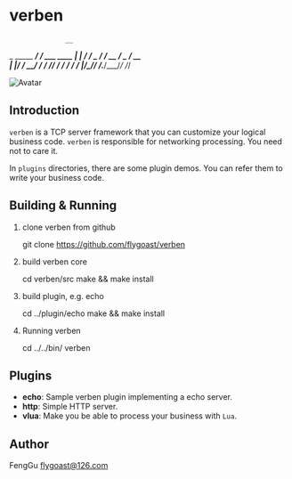 verben
======
                  __             
 _   _____  _____/ /_  ___  ____ 
| | / / _ \/ ___/ __ \/ _ \/ __ \
| |/ /  __/ /  / /_/ /  __/ / / /
|___/\___/_/  /_.___/\___/_/ /_/ 
                                 
![Avatar](https://github.com/flygoast/verben/misc/verben.png)


Introduction
------------
`verben` is a TCP server framework that you can customize your logical 
business code. `verben` is responsible for networking processing. 
You need not to care it.

In `plugins` directories, there are some plugin demos. You can refer
them to write your business code.

Building & Running
------------------
1) clone verben from github

    git clone https://github.com/flygoast/verben

2) build verben core

    cd verben/src
    make && make install

3) build plugin, e.g. echo

    cd ../plugin/echo
    make && make install

4) Running verben

    cd ../../bin/
    verben

Plugins
-------
* **echo**: Sample verben plugin implementing a echo server.
* **http**: Simple HTTP server.
* **vlua**: Make you be able to process your business with `Lua`.

Author
------
FengGu <flygoast@126.com>
